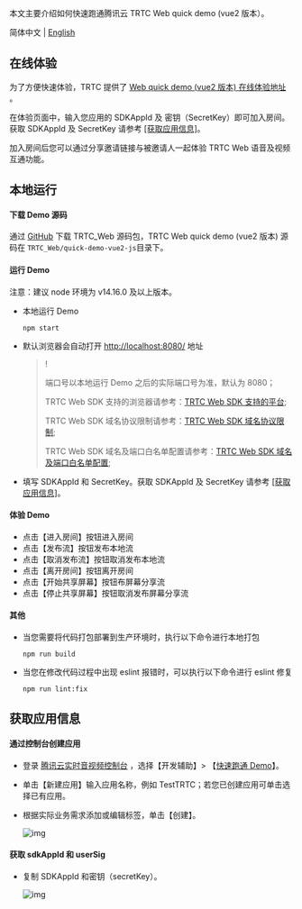 本文主要介绍如何快速跑通腾讯云 TRTC Web quick demo (vue2 版本）。

简体中文 | [English](./README.md)

## 在线体验

为了方便快速体验，TRTC 提供了 [Web quick demo (vue2 版本) 在线体验地址](https://web.sdk.qcloud.com/trtc/webrtc/demo/quick-demo-vue2-js/index.html) 。

在体验页面中，输入您应用的 SDKAppId 及 密钥（SecretKey）即可加入房间。获取 SDKAppId 及 SecretKey 请参考 <a href="#getAppInfo">[获取应用信息]</a>。

加入房间后您可以通过分享邀请链接与被邀请人一起体验 TRTC Web 语音及视频互通功能。

## 本地运行

#### 下载 Demo 源码

通过 [GitHub](https://github.com/LiteAVSDK/TRTC_Web) 下载 TRTC_Web 源码包，TRTC Web quick demo (vue2 版本) 源码在 `TRTC_Web/quick-demo-vue2-js`目录下。

#### 运行 Demo

注意：建议 node 环境为 v14.16.0 及以上版本。

- 本地运行 Demo

  ```shell
  npm start
  ```

- 默认浏览器会自动打开 [http://localhost:8080/](http://localhost:8080/) 地址

  > !
  >
  > 端口号以本地运行 Demo 之后的实际端口号为准，默认为 8080；
  >
  > TRTC Web SDK 支持的浏览器请参考：[TRTC Web SDK 支持的平台](https://cloud.tencent.com/document/product/647/17249#.E6.94.AF.E6.8C.81.E7.9A.84.E5.B9.B3.E5.8F.B0);
  >
  > TRTC Web SDK 域名协议限制请参考：[TRTC Web SDK 域名协议限制](https://cloud.tencent.com/document/product/647/17249#url-.E5.9F.9F.E5.90.8D.E5.8D.8F.E8.AE.AE.E9.99.90.E5.88.B6);
  >
  > TRTC Web SDK 域名及端口白名单配置请参考：[TRTC Web SDK 域名及端口白名单配置](https://cloud.tencent.com/document/product/647/34399#webrtc-.E9.9C.80.E8.A6.81.E9.85.8D.E7.BD.AE.E5.93.AA.E4.BA.9B.E7.AB.AF.E5.8F.A3.E6.88.96.E5.9F.9F.E5.90.8D.E4.B8.BA.E7.99.BD.E5.90.8D.E5.8D.95.EF.BC.9F);

+ 填写 SDKAppId 和 SecretKey。获取 SDKAppId 及 SecretKey 请参考 <a href="#getAppInfo">[获取应用信息]</a>。

#### 体验 Demo

- 点击【进入房间】按钮进入房间
- 点击【发布流】按钮发布本地流
- 点击【取消发布流】按钮取消发布本地流
- 点击【离开房间】按钮离开房间
- 点击【开始共享屏幕】按钮布屏幕分享流
- 点击【停止共享屏幕】按钮取消发布屏幕分享流

#### 其他

- 当您需要将代码打包部署到生产环境时，执行以下命令进行本地打包

  ```shell
  npm run build
  ```

- 当您在修改代码过程中出现 eslint 报错时，可以执行以下命令进行 eslint 修复

  ```shell
  npm run lint:fix
  ```

<span id="getAppInfo"></span>

## 获取应用信息

#### 通过控制台创建应用

- 登录 [腾讯云实时音视频控制台](https://console.cloud.tencent.com/trtc) ，选择【开发辅助】> 【[快速跑通 Demo](https://console.cloud.tencent.com/trtc/quickstart)】。

- 单击【新建应用】输入应用名称，例如 TestTRTC；若您已创建应用可单击选择已有应用。

- 根据实际业务需求添加或编辑标签，单击【创建】。

  ![img](https://qcloudimg.tencent-cloud.cn/raw/7a75d25ff107b1bcc32fa67db9348442.png)

#### 获取 sdkAppId 和 userSig

- 复制 SDKAppId 和密钥（secretKey）。

  ![img](https://qcloudimg.tencent-cloud.cn/raw/fae7429a873a5d42df3f9dd701db2685.png)

